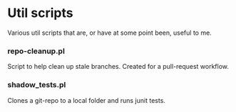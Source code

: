 # Util scripts
Various util scripts that are, or have at some point been, useful to me.

### repo-cleanup.pl
Script to help clean up stale branches. Created for a pull-request workflow.

### shadow_tests.pl
Clones a git-repo to a local folder and runs junit tests.